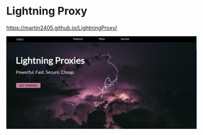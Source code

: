 # Lightning Proxy
https://martin2405.github.io/LightningProxy/

![photo of website](./img/shop-showcase.png)

